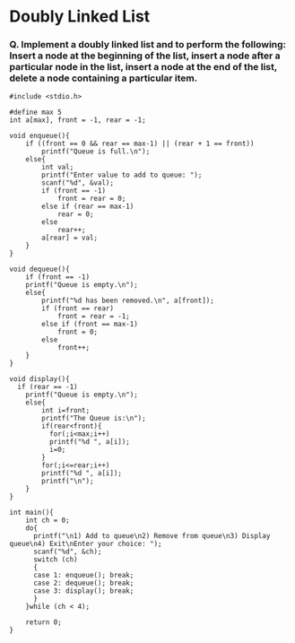 # Doubly Linked List

### Q. Implement a doubly linked list and to perform the following: Insert a node at the beginning of the list, insert a node after a particular node in the list, insert a node at the end of the list, delete a node containing a particular item.
```
#include <stdio.h>

#define max 5
int a[max], front = -1, rear = -1;

void enqueue(){
    if ((front == 0 && rear == max-1) || (rear + 1 == front))
        printf("Queue is full.\n");
    else{
        int val;
        printf("Enter value to add to queue: ");
        scanf("%d", &val);
        if (front == -1)
            front = rear = 0;
        else if (rear == max-1)
            rear = 0;
        else
            rear++;
        a[rear] = val;
    }
}

void dequeue(){
    if (front == -1)
    printf("Queue is empty.\n");
    else{
        printf("%d has been removed.\n", a[front]);
        if (front == rear)
            front = rear = -1;
        else if (front == max-1)
            front = 0;
        else
            front++;
    }
}

void display(){
  if (rear == -1)
    printf("Queue is empty.\n");
    else{
        int i=front;
        printf("The Queue is:\n");
        if(rear<front){
          for(;i<max;i++)
          printf("%d ", a[i]);
          i=0;
        }
        for(;i<=rear;i++)
        printf("%d ", a[i]);
        printf("\n");
    }
}

int main(){
    int ch = 0;
    do{
      printf("\n1) Add to queue\n2) Remove from queue\n3) Display queue\n4) Exit\nEnter your choice: ");
      scanf("%d", &ch);
      switch (ch)
      {
      case 1: enqueue(); break;
      case 2: dequeue(); break;
      case 3: display(); break;
      }
    }while (ch < 4);

    return 0;
}
```